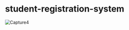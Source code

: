 # student-registration-system

![Capture4](https://github.com/gmpsankalpa/student-registration-system/assets/123918506/6c7b18dd-a2d0-4f50-bfb9-d501033e7935)
